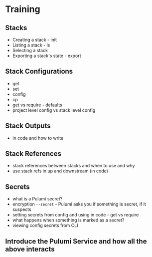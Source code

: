# Training

## Stacks
- Creating a stack - init
- Listing a stack - ls
- Selecting a stack
- Exporting a stack's state - export

## Stack Configurations
- get
- set
- config
- cp
- get vs require - defaults
- project level config vs stack level config

## Stack Outputs
- in code and how to write

## Stack References
- stack references between stacks and when to use and why
- use stack refs in up and downstream (in code)

## Secrets
- what is a Pulumi secret?
- encryption `--secret` - Pulumi asks you if something is secret, if it suspects
- setting secrets from config and using in code - get vs require
- what happens when something is marked as a secret?
- viewing config secrets from CLI

## Introduce the Pulumi Service and how all the above interacts
